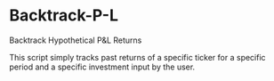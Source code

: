# Backtrack-P-L
Backtrack Hypothetical P&L Returns

This script simply tracks past returns of a specific ticker for a specific period and a specific investment input by the user.
